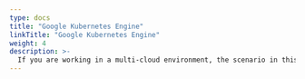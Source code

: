 ```yaml
---
type: docs
title: "Google Kubernetes Engine"
linkTitle: "Google Kubernetes Engine"
weight: 4
description: >-
  If you are working in a multi-cloud environment, the scenario in this section will guide on creating a Google Kubernetes Engine (GKE) and onboard it as an Azure Arc enabled Kubernetes cluster in an automated fashion using Terraform.
---
```

